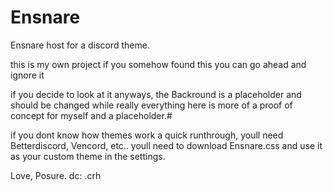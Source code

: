 # Ensnare
Ensnare host for a discord theme.

this is my own project if you somehow found this you can go ahead and ignore it



if you decide to look at it anyways, the Backround is a placeholder and should be changed
while really everything here is more of a proof of concept for myself and a placeholder.#

if you dont know how themes work a quick runthrough, youll need Betterdiscord, Vencord, etc..
youll need to download Ensnare.css and use it as your custom theme in the settings.

Love, Posure. dc: .crh
